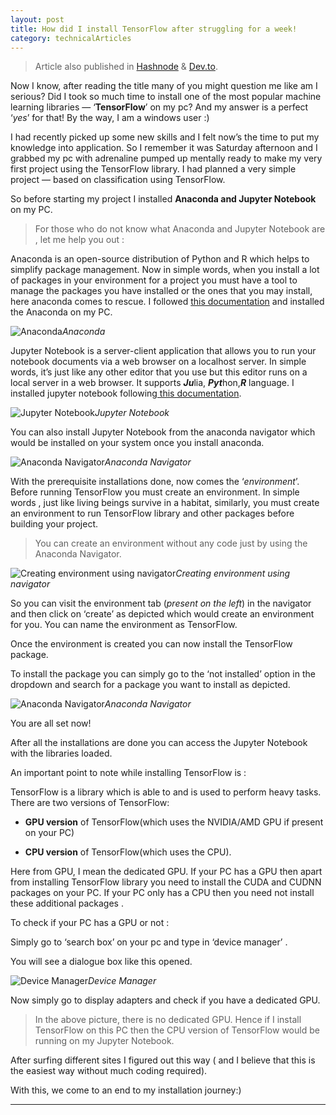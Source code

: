 ```yaml
---
layout: post 
title: How did I install TensorFlow after struggling for a week!
category: technicalArticles
---
```


> Article also published in [Hashnode](https://surajv.hashnode.dev/) & [Dev.to](https://dev.to/surajv).

Now I know, after reading the title many of you might question me like am I serious? Did I took so much time to install one of the most popular machine learning libraries — ‘**TensorFlow**’ on my pc? And my answer is a perfect ‘*yes*’ for that! By the way, I am a windows user :)

I had recently picked up some new skills and I felt now’s the time to put my knowledge into application. So I remember it was Saturday afternoon and I grabbed my pc with adrenaline pumped up mentally ready to make my very first project using the TensorFlow library. I had planned a very simple project — based on classification using TensorFlow.

So before starting my project I installed **Anaconda and Jupyter Notebook** on my PC.
> For those who do not know what Anaconda and Jupyter Notebook are , let me help you out :

Anaconda is an open-source distribution of Python and R which helps to simplify package management. Now in simple words, when you install a lot of packages in your environment for a project you must have a tool to manage the packages you have installed or the ones that you may install, here anaconda comes to rescue. I followed [this documentation](https://docs.anaconda.com/anaconda/install/windows/) and installed the Anaconda on my PC.

![Anaconda](https://cdn-images-1.medium.com/max/2000/1*ZbchH6IYt9FPYwVYUrGOuw.jpeg)*Anaconda*

Jupyter Notebook is a server-client application that allows you to run your notebook documents via a web browser on a localhost server. In simple words, it’s just like any other editor that you use but this editor runs on a local server in a web browser. It supports ***Ju***lia, ***Pyt***hon,***R*** language. I installed jupyter notebook following[ this documentation](https://jupyter.readthedocs.io/en/latest/install.html).

![Jupyter Notebook](https://cdn-images-1.medium.com/max/2000/1*Kd5n8xCT8HQ_Myb0_Ure4A.jpeg)*Jupyter Notebook*

You can also install Jupyter Notebook from the anaconda navigator which would be installed on your system once you install anaconda.

![Anaconda Navigator](https://cdn-images-1.medium.com/max/3836/1*5ROHwZtz8QGnstTZYS7ZcA.jpeg)*Anaconda Navigator*

With the prerequisite installations done, now comes the ‘*environment*’. Before running TensorFlow you must create an environment. In simple words , just like living beings survive in a habitat, similarly, you must create an environment to run TensorFlow library and other packages before building your project.
>You can create an environment without any code just by using the Anaconda Navigator.

![Creating environment using navigator](https://cdn-images-1.medium.com/max/3840/1*7n2WZZKR1wtQryiuImnNtw.jpeg)*Creating environment using navigator*

So you can visit the environment tab (*present on the left*) in the navigator and then click on ‘create’ as depicted which would create an environment for you. You can name the environment as TensorFlow.

Once the environment is created you can now install the TensorFlow package.

To install the package you can simply go to the ‘not installed’ option in the dropdown and search for a package you want to install as depicted.

![Anaconda Navigator](https://cdn-images-1.medium.com/max/3834/1*pRDMuXPaJpFVDodRdzPElQ.jpeg)*Anaconda Navigator*

You are all set now!

After all the installations are done you can access the Jupyter Notebook with the libraries loaded.

An important point to note while installing TensorFlow is :

TensorFlow is a library which is able to and is used to perform heavy tasks. There are two versions of TensorFlow:

* **GPU version** of TensorFlow(which uses the NVIDIA/AMD GPU if present on your PC)

* **CPU version** of TensorFlow(which uses the CPU).

Here from GPU, I mean the dedicated GPU. If your PC has a GPU then apart from installing TensorFlow library you need to install the CUDA and CUDNN packages on your PC. If your PC only has a CPU then you need not install these additional packages .

To check if your PC has a GPU or not :

Simply go to ‘search box’ on your pc and type in ‘device manager’ .

You will see a dialogue box like this opened.

![Device Manager](https://cdn-images-1.medium.com/max/2328/1*9oVWgWRaRuQ0fdu2JEi_4A.jpeg)*Device Manager*

Now simply go to display adapters and check if you have a dedicated GPU.
> In the above picture, there is no dedicated GPU. Hence if I install TensorFlow on this PC then the CPU version of TensorFlow would be running on my Jupyter Notebook.

After surfing different sites I figured out this way ( and I believe that this is the easiest way without much coding required).

With this, we come to an end to my installation journey:)

------------------------
